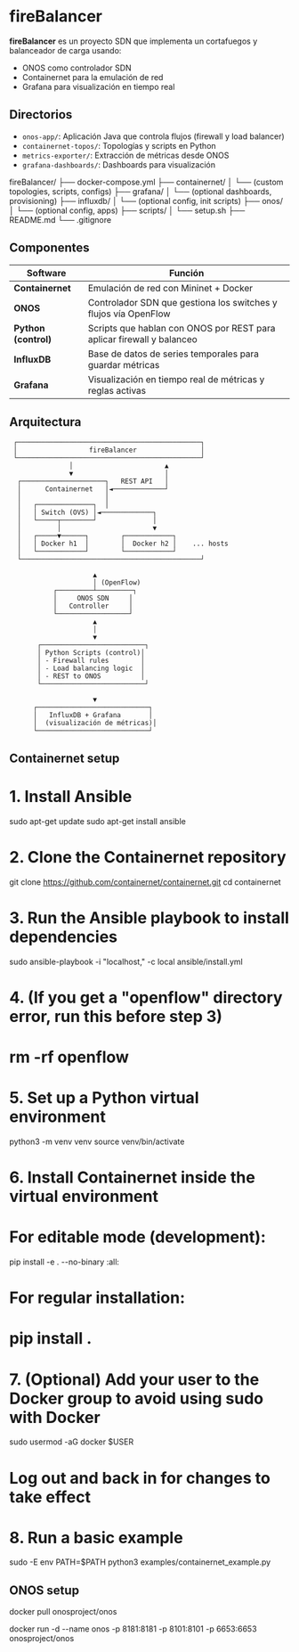 # fireBalancer

**fireBalancer** es un proyecto SDN que implementa un cortafuegos y balanceador de carga usando:

- ONOS como controlador SDN
- Containernet para la emulación de red
- Grafana para visualización en tiempo real


## Directorios

- `onos-app/`: Aplicación Java que controla flujos (firewall y load balancer)
- `containernet-topos/`: Topologías y scripts en Python
- `metrics-exporter/`: Extracción de métricas desde ONOS
- `grafana-dashboards/`: Dashboards para visualización

fireBalancer/
├── docker-compose.yml
├── containernet/
│   └── (custom topologies, scripts, configs)
├── grafana/
│   └── (optional dashboards, provisioning)
├── influxdb/
│   └── (optional config, init scripts)
├── onos/
│   └── (optional config, apps)
├── scripts/
│   └── setup.sh
├── README.md
└── .gitignore


## Componentes

| Software             | Función                                                               |
| -------------------- | --------------------------------------------------------------------- |
| **Containernet**     | Emulación de red con Mininet + Docker                                 |
| **ONOS**             | Controlador SDN que gestiona los switches y flujos vía OpenFlow       |
| **Python (control)** | Scripts que hablan con ONOS por REST para aplicar firewall y balanceo |
| **InfluxDB**         | Base de datos de series temporales para guardar métricas              |
| **Grafana**          | Visualización en tiempo real de métricas y reglas activas             |


## Arquitectura
     ┌──────────────────────────────────────────────┐
     │                  fireBalancer                │
     └──────────────────────────────────────────────┘
                   │                       ▲
                   ▼                       │
      ┌─────────────────────┐   REST API   │
      │      Containernet   │◄─────────────┘
      │                     │
      │   ┌──────────────┐  │
      │   │ Switch (OVS) │◄─────────────┐
      │   └─────┬────────┘              │
      │         │                       ▼
      │   ┌─────▼──────┐        ┌────────────┐
      │   │ Docker h1  │        │  Docker h2 │    ... hosts
      │   └────────────┘        └────────────┘
      └─────────────────────────────────────────────┘

                         ▲
                         │ (OpenFlow)
               ┌─────────┴─────────┐
               │     ONOS SDN     │
               │   Controller     │
               └──────────────────┘
                         ▲
                         │
                         ▼
           ┌──────────────────────────┐
           │ Python Scripts (control)│
           │ - Firewall rules        │
           │ - Load balancing logic  │
           │ - REST to ONOS          │
           └──────────────────────────┘

                         ▼
          ┌────────────────────────────┐
          │   InfluxDB + Grafana       │
          │  (visualización de métricas)│
          └────────────────────────────┘


## Containernet setup
# 1. Install Ansible
sudo apt-get update
sudo apt-get install ansible

# 2. Clone the Containernet repository
git clone https://github.com/containernet/containernet.git
cd containernet

# 3. Run the Ansible playbook to install dependencies
sudo ansible-playbook -i "localhost," -c local ansible/install.yml

# 4. (If you get a "openflow" directory error, run this before step 3)
# rm -rf openflow

# 5. Set up a Python virtual environment
python3 -m venv venv
source venv/bin/activate

# 6. Install Containernet inside the virtual environment
# For editable mode (development):
pip install -e . --no-binary :all:
# For regular installation:
# pip install .

# 7. (Optional) Add your user to the Docker group to avoid using sudo with Docker
sudo usermod -aG docker $USER
# Log out and back in for changes to take effect

# 8. Run a basic example
sudo -E env PATH=$PATH python3 examples/containernet_example.py

## ONOS setup
docker pull onosproject/onos

docker run -d --name onos -p 8181:8181 -p 8101:8101 -p 6653:6653 onosproject/onos

